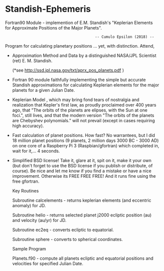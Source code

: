 # Standish-Ephemeris
Fortran90 Module - implemention of E.M. Standish's "Keplerian Elements for Approximate Positions of the Major Planets". 

                                             -- Cumulo Epsilon (2018) --

Program for calculating planetary positions ... yet, with distinction. Attend,

- Approximation Method and Data by a distinguished NASA/JPL Scientist (ret) E. M. Standish.

  (*see http://ssd.jpl.nasa.gov/txt/aprx_pos_planets.pdf )

- Fortran 90 module faithfully implementing the simple but accurate Standish approximations for 
  calculating Keplerian elements for the major planets for a given Julian Date. 
  
 - Keplerian Model , which may bring fond tears of nostralgia and realization that Kepler's first law, as
   proudly proclaimed over 400 years ago, that "The orbits of the planets are elipses, with the Sun at 
   one foci.", still lives, and that the modern version "The orbits of the planets are Chebyshev polynomials." 
   will not prevail (except in cases requiring high accuracy).
  
 - Fast calculation of planet positions. How fast? No warrantees, but I did 18 million planet positions
   (9 planets, 2 million days 3000 BC - 3000 AD) on one core of a Raspberry Pi 3 (Raspbian/gfortran)
   which completed in, wait for it,...  4 seconds.

 - Simplified BSD license! Take it, glare at it, spit on it, make it your own (but don't forget to use 
   the BSD license if you publish or distribute, of course). Be nice and let me know if you find a mistake
   or have a nice improvement. Otherwise its FREE FREE FREE! And it runs fine using the free gfortran.
   
   Key Routines
   
   Subroutine calcelements - returns keplerian elements (and eccentric anomaly) for JD.
   
   Subroutine helio  - returns selected planet j2000 ecliptic position (au) and velocity (au/yr) for JD.
   
   Subroutine ec2eq - converts ecliptic to equatorial.
   
   Subroutine sphere - converts to spherical coordinates.
   
   Sample Program
   
   Planets.f90 - compute all planets ecliptic and equatorial positions and velocities for specified Julian Date.
   
